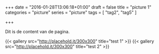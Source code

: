 +++
date = "2016-01-28T13:06:18+01:00"
draft = false
title = "picture 1"
categories = "picture"
series = "picture"
tags = [ "tag2", "tag5" ]

+++

Dit is de content van de pagina.

{{< gallery src="http://placehold.it/300x300" title="test 1" >}}
{{< gallery src="http://placehold.it/300x300" title="test 2" >}}

